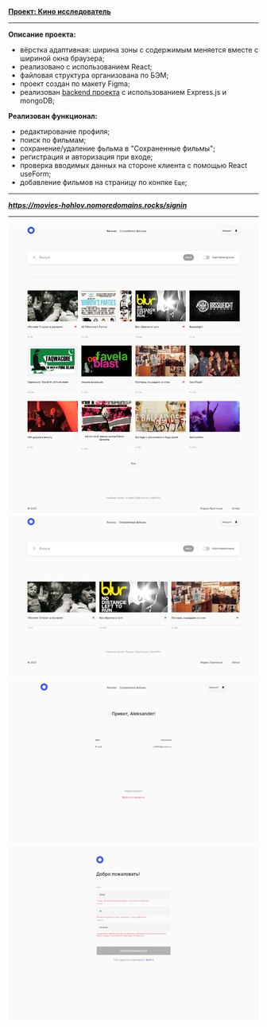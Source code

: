 **[Проект: Кино исследователь](https://movies-hohlov.nomoredomains.rocks/signin)**

---

**Описание проекта:**

- вёрстка адаптивная: ширина зоны с содержимым меняется вместе с шириной окна браузера;
- реализовано с использованием React;
- файловая структура организована по БЭМ;
- проект создан по макету Figma;
- реализован [backend проекта](https://github.com/Aleksandr-Hohlov/movies-explorer-api) с использованием Express.js и mongoDB;

**Реализован функционал:**

- редактирование профиля;
- поиск по фильмам;
- сохранение/удаление фьльма в "Сохраненные фильмы";
- регистрация и авторизация при входе;
- проверка вводимых данных на стороне клиента с помощью React useForm;
- добавление фильмов на страницу по конпке `Еще`;

---

**_https://movies-hohlov.nomoredomains.rocks/signin_**

---

![Скрин movies](./src/images/screencapture-movies.png)
![Скрин saved-movies](./src/images/screencapture-saved-movies.png)
![screencapture-profile](./src/images/screencapture-profile.png)
![screencapture-signup](./src/images/screencapture-signup.png)

